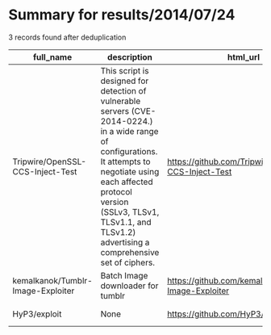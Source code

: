 
# Summary for results/2014/07/24
    
3 records found after deduplication

| full_name | description | html_url | matched_list | matched_count | pushed_at | size | stargazers_count | language | forks_count |
|-----------------------------------|------------------------------------------------------------------------------------------------------------------------------------------------------------------------------------------------------------------------------------------------------------------|------------------------------------------------------|----------------|-----------------|---------------------------|--------|--------------------|------------|---------------|
| Tripwire/OpenSSL-CCS-Inject-Test | This script is designed for detection of vulnerable servers (CVE-2014-0224.) in a wide range of configurations. It attempts to negotiate using each affected protocol version (SSLv3, TLSv1, TLSv1.1, and TLSv1.2) advertising a comprehensive set of ciphers. | https://github.com/Tripwire/OpenSSL-CCS-Inject-Test | ['cve-2'] | 1 | 2014-07-24 20:47:27+00:00 | 188 | 36 | Python | 15 |
| kemalkanok/Tumblr-Image-Exploiter | Batch Image downloader for tumblr | https://github.com/kemalkanok/Tumblr-Image-Exploiter | ['exploit'] | 1 | 2014-07-24 10:28:04+00:00 | 160 | 11 | Python | 0 |
| HyP3/exploit | None | https://github.com/HyP3/exploit | ['exploit'] | 1 | 2014-07-24 13:36:41+00:00 | 0 | 0 | | 0 |
